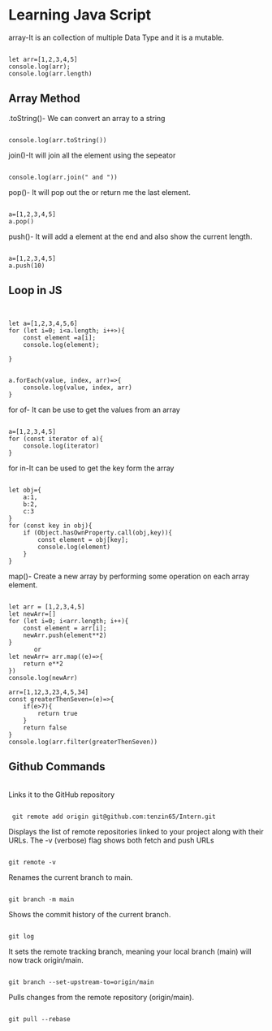 <h1>Learning Java Script</h1>
array-It is an collection of multiple Data Type and it is a mutable.

```

let arr=[1,2,3,4,5]
console.log(arr);
console.log(arr.length)

```
<h2>Array Method</h2>
.toString()- We can convert an array to a string 

```

console.log(arr.toString())

```
join()-It will join all the element using the sepeator
```

console.log(arr.join(" and "))

```
pop()- It will pop out the or return me the last element.
```

a=[1,2,3,4,5]
a.pop()

```
push()- It will add a element at the end and also show the current length.
```

a=[1,2,3,4,5]
a.push(10)

```

<h2>Loop in JS</h2>

```


let a=[1,2,3,4,5,6]
for (let i=0; i<a.length; i++>){
    const element =a[i];
    console.log(element);

}

```

```

a.forEach(value, index, arr)=>{
    console.log(value, index, arr)
}

```
for of- It can be use to get the values from an array 
```

a=[1,2,3,4,5]
for (const iterator of a){
    console.log(iterator)
}

```
for in-It can be used to get the key form the array
```

let obj={
    a:1,
    b:2,
    c:3
}
for (const key in obj){
    if (Object.hasOwnProperty.call(obj,key)){
        const element = obj[key];
        console.log(element)
    }
}

```
map()- Create a new array by performing some operation on each array element.

```

let arr = [1,2,3,4,5]
let newArr=[]
for (let i=0; i<arr.length; i++){
    const element = arr[i];
    newArr.push(element**2)
}
       or
let newArr= arr.map((e)=>{
    return e**2
})
console.log(newArr)

```
```
arr=[1,12,3,23,4,5,34]
const greaterThenSeven=(e)=>{
    if(e>7){
        return true
    }
    return false
}
console.log(arr.filter(greaterThenSeven))
```
<h2> Github Commands</h2><br>
Links it to the GitHub repository

```

 git remote add origin git@github.com:tenzin65/Intern.git

```
Displays the list of remote repositories linked to your project along with their URLs.
The -v (verbose) flag shows both fetch and push URLs

```

git remote -v

```
Renames the current branch to main.

```

git branch -m main

```
Shows the commit history of the current branch.

```

git log

```
It sets the remote tracking branch, meaning your local branch (main) will now track origin/main.

```

git branch --set-upstream-to=origin/main

```
Pulls changes from the remote repository (origin/main).

```

git pull --rebase

```
